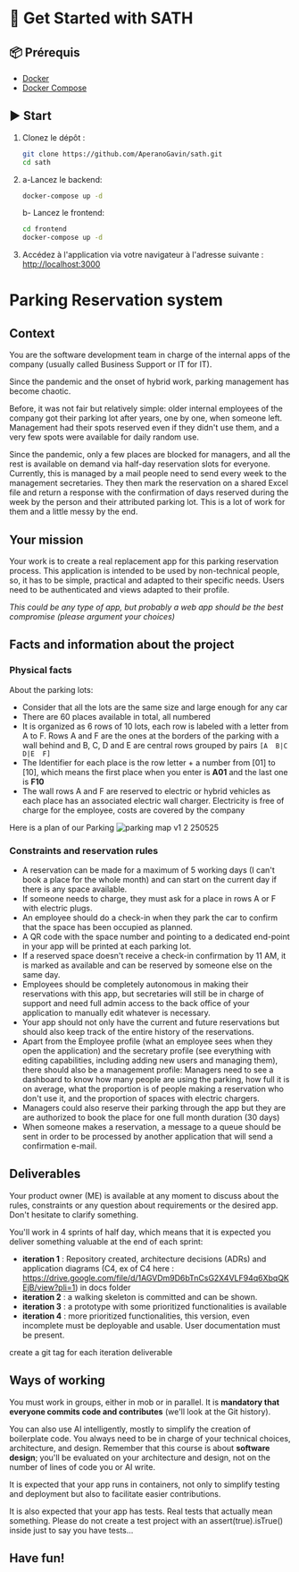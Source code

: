 # 🚀 Get Started with SATH

## 📦 Prérequis

- [Docker](https://www.docker.com/)
- [Docker Compose](https://docs.docker.com/compose/)

## ▶️ Start

1. Clonez le dépôt :

   ```bash
   git clone https://github.com/AperanoGavin/sath.git
   cd sath
   ```
2. a-Lancez le backend:

   ```bash
   docker-compose up -d
   ```
   b- Lancez le frontend:

   ```bash
   cd frontend
   docker-compose up -d
   ```
3. Accédez à l'application via votre navigateur à l'adresse suivante : [http://localhost:3000](http://localhost:3000)



# Parking Reservation system

## Context

You are the software development team in charge of the internal apps of the company (usually called Business Support or IT for IT).

Since the pandemic and the onset of hybrid work, parking management has become chaotic.

Before, it was not fair but relatively simple: older internal employees of the company got their parking lot after years, one by one, when someone left. Management had their spots reserved even if they didn't use them, and a very few spots were available for daily random use.

Since the pandemic, only a few places are blocked for managers, and all the rest is available on demand via half-day reservation slots for everyone. Currently, this is managed by a mail people need to send every week to the management secretaries. They then mark the reservation on a shared Excel file and return a response with the confirmation of days reserved during the week by the person and their attributed parking lot. This is a lot of work for them and a little messy by the end.

## Your mission

Your work is to create a real replacement app for this parking reservation process.
This application is intended to be used by non-technical people, so, it has to be simple, practical and adapted to their specific needs. Users need to be authenticated and views adapted to their profile.

_This could be any type of app, but probably a web app should be the best compromise (please argument your choices)_

## Facts and information about the project

### Physical facts

About the parking lots:

- Consider that all the lots are the same size and large enough for any car
- There are 60 places available in total, all numbered
- It is organized as 6 rows of 10 lots, each row is labeled with a letter from A to F. Rows A and F are the ones at the borders of the parking with a wall behind and B, C, D and E are central rows grouped by pairs `[A  B|C  D|E  F]`
- The Identifier for each place is the row letter + a number from [01] to [10], which means the first place when you enter is **A01** and the last one is **F10**
- The wall rows A and F are reserved to electric or hybrid vehicles as each place has an associated electric wall charger. Electricity is free of charge for the employee, costs are covered by the company

Here is a plan of our Parking
![parking map v1 2 250525](https://gist.github.com/user-attachments/assets/b0638140-b4bd-4878-ba11-02a791a7c034)

### Constraints and reservation rules

- A reservation can be made for a maximum of 5 working days (I can't book a place for the whole month) and can start on the current day if there is any space available.
- If someone needs to charge, they must ask for a place in rows A or F with electric plugs.
- An employee should do a check-in when they park the car to confirm that the space has been occupied as planned.
- A QR code with the space number and pointing to a dedicated end-point in your app will be printed at each parking lot.
- If a reserved space doesn't receive a check-in confirmation by 11 AM, it is marked as available and can be reserved by someone else on the same day.
- Employees should be completely autonomous in making their reservations with this app, but secretaries will still be in charge of support and need full admin access to the back office of your application to manually edit whatever is necessary.
- Your app should not only have the current and future reservations but should also keep track of the entire history of the reservations.
- Apart from the Employee profile (what an employee sees when they open the application) and the secretary profile (see everything with editing capabilities, including adding new users and managing them), there should also be a management profile: Managers need to see a dashboard to know how many people are using the parking, how full it is on average, what the proportion is of people making a reservation who don't use it, and the proportion of spaces with electric chargers.
- Managers could also reserve their parking through the app but they are are authorized to book the place for one full month duration (30 days)
- When someone makes a reservation, a message to a queue should be sent in order to be processed by another application that will send a confirmation e-mail.

## Deliverables

Your product owner (ME) is available at any moment to discuss about the rules, constraints or any question about requirements or the desired app. Don't hesitate to clarify something.

You'll work in 4 sprints of half day, which means that it is expected you deliver something valuable at the end of each sprint:

- **iteration 1** : Repository created, architecture decisions (ADRs) and application diagrams (C4, ex of C4 here : https://drive.google.com/file/d/1AGVDm9D6bTnCsG2X4VLF94q6XbqQKEjB/view?pli=1) in docs folder
- **iteration 2** : a walking skeleton is committed and can be shown.
- **iteration 3** : a prototype with some prioritized functionalities is available
- **iteration 4** : more prioritized functionalities, this version, even incomplete must be deployable and usable. User documentation must be present.

create a git tag for each iteration deliverable

## Ways of working

You must work in groups, either in mob or in parallel. It is **mandatory that everyone commits code and contributes** (we'll look at the Git history).

You can also use AI intelligently, mostly to simplify the creation of boilerplate code. You always need to be in charge of your technical choices, architecture, and design. Remember that this course is about **software design**; you'll be evaluated on your architecture and design, not on the number of lines of code you or AI write.

It is expected that your app runs in containers, not only to simplify testing and deployment but also to facilitate easier contributions.

It is also expected that your app has tests. Real tests that actually mean something. Please do not create a test project with an assert(true).isTrue() inside just to say you have tests...

## Have fun!


